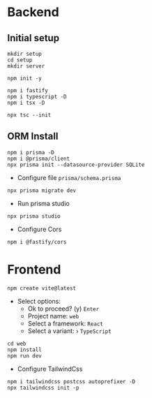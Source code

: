 # Backend

## Initial setup

```shell
mkdir setup
cd setup
mkdir server

npm init -y

npm i fastify
npm i typescript -D
npm i tsx -D

npx tsc --init

```

## ORM Install

```shell
npm i prisma -D
npm i @prisma/client
npx prisma init --datasource-provider SQLite
```

- Configure file `prisma/schema.prisma`

````shell
npx prisma migrate dev
````

- Run prisma studio

````shell
npx prisma studio
````

- Configure Cors
````shell
npm i @fastify/cors
````

# Frontend

````shell
npm create vite@latest
````

- Select options:
  - Ok to proceed? (y) `Enter`
  - Project name: `web`
  - Select a framework: `React`
  - Select a variant: › `TypeScript`

````shell
cd web                                         
npm install                                    
npm run dev
````

- Configure TailwindCss

````shell
npm i tailwindcss postcss autoprefixer -D
npx tailwindcss init -p
````